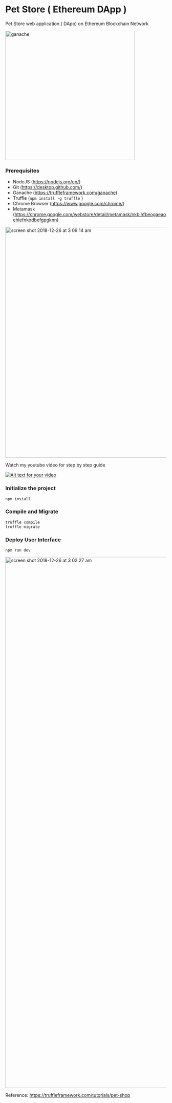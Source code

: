 # Pet Store ( Ethereum DApp )

 Pet Store web application ( DApp) on Ethereum Blockchain Network

<img width="404" alt="ganache" src="https://user-images.githubusercontent.com/9275193/50452267-1861e280-0907-11e9-9280-69740546eb92.png">


### Prerequisites
- NodeJS (https://nodejs.org/en/)
- Git (https://desktop.github.com/) 
- Ganache (https://truffleframework.com/ganache) 
- Truffle (``` npm install -g truffle ``` )
- Chrome Browser (https://www.google.com/chrome/)
- Metamask (https://chrome.google.com/webstore/detail/metamask/nkbihfbeogaeaoehlefnkodbefgpgknn)

<img width="721" alt="screen shot 2018-12-26 at 3 09 14 am" src="https://user-images.githubusercontent.com/9275193/50438396-b0d27580-08bb-11e9-996a-5c8e93112365.png">


Watch my youtube video for step by step guide


[![Alt text for your video](https://img.youtube.com/vi/Wx0agDPLlcQ/0.jpg)](http://www.youtube.com/watch?v=Wx0agDPLlcQ)


### Initialize the project
``` 
npm install
```


### Compile and Migrate
```
truffle compile
truffle migrate 
```

### Deploy User Interface
```
npm run dev
```

<img width="1659" alt="screen shot 2018-12-26 at 3 02 27 am" src="https://user-images.githubusercontent.com/9275193/50438159-c09d8a00-08ba-11e9-81f0-c1d8e1c376ad.png">


Reference: https://truffleframework.com/tutorials/pet-shop

